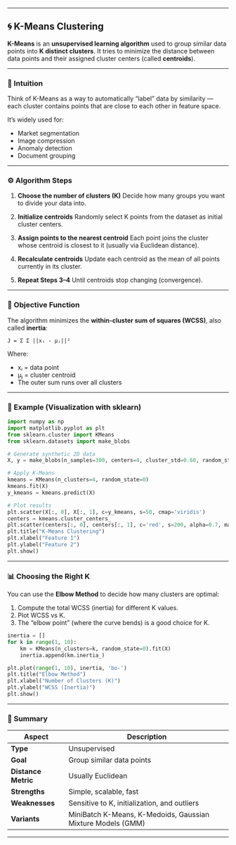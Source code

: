 
---

## 🌀 K-Means Clustering

**K-Means** is an **unsupervised learning algorithm** used to group similar data points into **K distinct clusters**.
It tries to minimize the distance between data points and their assigned cluster centers (called **centroids**).

---

### 🧠 Intuition

Think of K-Means as a way to automatically “label” data by similarity —
each cluster contains points that are close to each other in feature space.

It’s widely used for:

* Market segmentation
* Image compression
* Anomaly detection
* Document grouping

---

### ⚙️ Algorithm Steps

1. **Choose the number of clusters (K)**
   Decide how many groups you want to divide your data into.

2. **Initialize centroids**
   Randomly select K points from the dataset as initial cluster centers.

3. **Assign points to the nearest centroid**
   Each point joins the cluster whose centroid is closest to it (usually via Euclidean distance).

4. **Recalculate centroids**
   Update each centroid as the mean of all points currently in its cluster.

5. **Repeat Steps 3–4**
   Until centroids stop changing (convergence).

---

### 🧮 Objective Function

The algorithm minimizes the **within-cluster sum of squares (WCSS)**, also called **inertia**:

```
J = Σ Σ ||xᵢ - μⱼ||²
```

Where:

* xᵢ = data point
* μⱼ = cluster centroid
* The outer sum runs over all clusters

---

### 🧩 Example (Visualization with sklearn)

```python
import numpy as np
import matplotlib.pyplot as plt
from sklearn.cluster import KMeans
from sklearn.datasets import make_blobs

# Generate synthetic 2D data
X, y = make_blobs(n_samples=300, centers=4, cluster_std=0.60, random_state=0)

# Apply K-Means
kmeans = KMeans(n_clusters=4, random_state=0)
kmeans.fit(X)
y_kmeans = kmeans.predict(X)

# Plot results
plt.scatter(X[:, 0], X[:, 1], c=y_kmeans, s=50, cmap='viridis')
centers = kmeans.cluster_centers_
plt.scatter(centers[:, 0], centers[:, 1], c='red', s=200, alpha=0.7, marker='X')
plt.title("K-Means Clustering")
plt.xlabel("Feature 1")
plt.ylabel("Feature 2")
plt.show()
```

---

### 📊 Choosing the Right K

You can use the **Elbow Method** to decide how many clusters are optimal:

1. Compute the total WCSS (inertia) for different K values.
2. Plot WCSS vs K.
3. The “elbow point” (where the curve bends) is a good choice for K.

```python
inertia = []
for k in range(1, 10):
    km = KMeans(n_clusters=k, random_state=0).fit(X)
    inertia.append(km.inertia_)

plt.plot(range(1, 10), inertia, 'bo-')
plt.title("Elbow Method")
plt.xlabel("Number of Clusters (K)")
plt.ylabel("WCSS (Inertia)")
plt.show()
```

---

### 🚀 Summary

| Aspect              | Description                                                 |
| ------------------- | ----------------------------------------------------------- |
| **Type**            | Unsupervised                                                |
| **Goal**            | Group similar data points                                   |
| **Distance Metric** | Usually Euclidean                                           |
| **Strengths**       | Simple, scalable, fast                                      |
| **Weaknesses**      | Sensitive to K, initialization, and outliers                |
| **Variants**        | MiniBatch K-Means, K-Medoids, Gaussian Mixture Models (GMM) |

---
